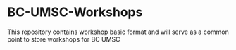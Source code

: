 # BC-UMSC-Workshops
This repository contains workshop basic format and will serve as a common point to store workshops for BC UMSC
